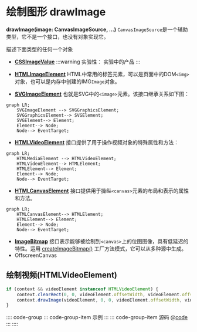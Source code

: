 # 绘制图形 drawImage


**drawImage(image: CanvasImageSource, ...)**
`CanvasImageSource`是一个辅助类型，它不是一个接口，也没有对象实现它。

描述下面类型的任何一个对象

- **[CSSImageValue](https://developer.mozilla.org/en-US/docs/Web/API/CSSImageValue)**
:::warning 实验性：
实验中的产品
:::

- **[HTMLImageElement](https://developer.mozilla.org/zh-CN/docs/Web/API/HTMLImageElement)**
HTML中常用的标签元素，可以是页面中的DOM`<img>`对象，也可以是内存中创建的IMG`Image`对象。

- **[SVGImageElement](https://developer.mozilla.org/en-US/docs/Web/API/SVGImageElement)**
 也就是SVG中的`<image>`元素。该接口继承关系如下图：

```mermaid
graph LR;
    SVGImageElement --> SVGGraphicsElement;
    SVGGraphicsElement--> SVGElement;
    SVGElement--> Element;
    Element--> Node;
    Node--> EventTarget;
```

- **[HTMLVideoElement](https://developer.mozilla.org/es/docs/Web/API/HTMLVideoElement)**
  接口提供了用于操作视频对象的特殊属性和方法：
```mermaid
graph LR;
    HTMLMediaElement --> HTMLVideoElement;
    HTMLVideoElement--> HTMLElement;
    HTMLElement--> Element;
    Element--> Node;
    Node--> EventTarget;
```

- **[HTMLCanvasElement](https://developer.mozilla.org/zh-CN/docs/Web/API/HTMLCanvasElement)**
接口提供用于操纵`<canvas>`元素的布局和表示的属性和方法。
```mermaid
graph LR;
    HTMLCanvasElement--> HTMLElement;
    HTMLElement--> Element;
    Element--> Node;
    Node--> EventTarget;
```

- **[ImageBitmap](https://developer.mozilla.org/zh-CN/docs/Web/API/ImageBitmap)**
接口表示能够被绘制到`<canvas>`上的位图图像，具有低延迟的特性。运用 [createImageBitmap()](https://developer.mozilla.org/en-US/docs/Web/API/createImageBitmap) 工厂方法模式，它可以从多种源中生成。
- OffscreenCanvas


## 绘制视频(HTMLVideoElement)

```js
if (context && videoElement instanceof HTMLVideoElement) {
    context.clearRect(0, 0, videoElement.offsetWidth, videoElement.offsetHeight);
    context.drawImage(videoElement, 0, 0, videoElement.offsetWidth, videoElement.offsetHeight);
}
```
:::: code-group
::: code-group-item 示例
<DrawVideo></DrawVideo>
:::
::: code-group-item 源码
@[code](@src/views/canvas/DrawVideo.vue)
:::
::::



<script lang="ts" setup>
    import DrawVideo from '@/views/canvas/DrawVideo.vue';
</script>